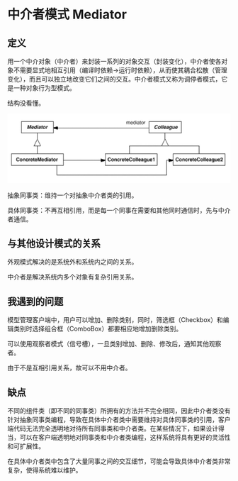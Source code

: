 # 中介者模式 Mediator

## 定义

用一个中介对象（中介者）来封装一系列的对象交互（封装变化），中介者使各对象不需要显式地相互引用（编译时依赖->运行时依赖），从而使其耦合松散（管理变化），而且可以独立地改变它们之间的交互。中介者模式又称为调停者模式，它是一种对象行为型模式。



结构没看懂。

![1573873887366](assets/1573873887366.png)

抽象同事类：维持一个对抽象中介者类的引用。

具体同事类：不再互相引用，而是每一个同事在需要和其他同时通信时，先与中介者通信。



## 与其他设计模式的关系

外观模式解决的是系统外和系统内之间的关系。

中介者是解决系统内多个对象有复杂引用关系。



## 我遇到的问题

模型管理客户端中，用户可以增加、删除类别，同时，筛选框（Checkbox）和编辑类别时选择组合框（ComboBox）都要相应地增加删除类别。

可以使用观察者模式（信号槽），一旦类别增加、删除、修改后，通知其他观察者。



由于不是互相引用关系，故可以不用中介者。

## 缺点

不同的组件类（即不同的同事类）所拥有的方法并不完全相同，因此中介者类没有针对抽象同事类编程，导致在具体中介者类中需要维持对具体同事类的引用，客户端代码无法完全透明地对待所有同事类和中介者类。在某些情况下，如果设计得当，可以在客户端透明地对同事类和中介者类编程，这样系统将具有更好的灵活性和可扩展性。

在具体中介者类中包含了大量同事之间的交互细节，可能会导致具体中介者类非常复杂，使得系统难以维护。